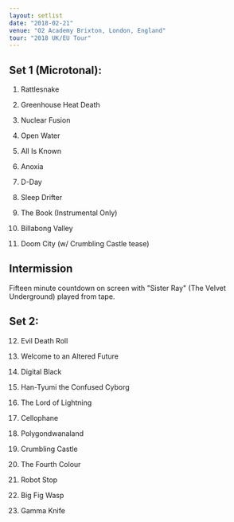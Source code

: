 ```yaml
---
layout: setlist
date: "2018-02-21"
venue: "O2 Academy Brixton, London, England"
tour: "2018 UK/EU Tour"
---
```



## Set 1 (Microtonal):

 1. Rattlesnake

 2. Greenhouse Heat Death

 3. Nuclear Fusion

 4. Open Water

 5. All Is Known

 6. Anoxia

 7. D-Day

 8. Sleep Drifter

 9. The Book
    (Instrumental Only)

10. Billabong Valley

11. Doom City
    (w/ Crumbling Castle tease)

## Intermission

Fifteen minute countdown on screen with "Sister Ray" (The Velvet Underground) played from tape.

## Set 2:
    
12. Evil Death Roll

13. Welcome to an Altered Future

14. Digital Black

15. Han-Tyumi the Confused Cyborg

16. The Lord of Lightning

17. Cellophane

18. Polygondwanaland

19. Crumbling Castle

20. The Fourth Colour

21. Robot Stop

22. Big Fig Wasp

23. Gamma Knife


